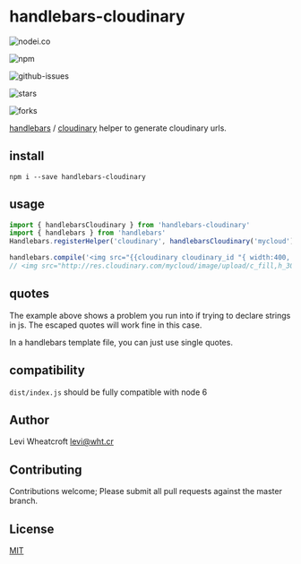 # handlebars-cloudinary

![nodei.co](https://nodei.co/npm/handlebars-cloudinary.png?downloads=true&downloadRank=true&stars=true)

![npm](https://img.shields.io/npm/v/handlebars-cloudinary.svg)

![github-issues](https://img.shields.io/github/issues/leviwheatcroft/handlebars-cloudinary.svg)

![stars](https://img.shields.io/github/stars/leviwheatcroft/handlebars-cloudinary.svg)

![forks](https://img.shields.io/github/forks/leviwheatcroft/handlebars-cloudinary.svg)

[handlebars](http://handlebarsjs.com/) / [cloudinary](http://cloudinary.com/)
helper to generate cloudinary urls.

## install

`npm i --save handlebars-cloudinary`

## usage

```javascript
import { handlebarsCloudinary } from 'handlebars-cloudinary'
import { handlebars } from 'handlebars'
Handlebars.registerHelper('cloudinary', handlebarsCloudinary('mycloud'))

handlebars.compile('<img src="{{cloudinary cloudinary_id "{ width:400, height:300, crop:\'fill\' }"}}" alt="image alt">').template({})
// <img src="http://res.cloudinary.com/mycloud/image/upload/c_fill,h_300,w_400/v1/cloudinary_id" alt="image alt">
```

## quotes

The example above shows a problem you run into if trying to declare strings in
js. The escaped quotes will work fine in this case.

In a handlebars template file, you can just use single quotes.

## compatibility

`dist/index.js` should be fully compatible with node 6

## Author

Levi Wheatcroft <levi@wht.cr>

## Contributing

Contributions welcome; Please submit all pull requests against the master
branch.

## License

[MIT](http://opensource.org/licenses/MIT)
